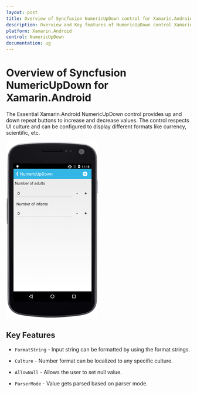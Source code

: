 ```yaml
---
layout: post
title: Overview of Syncfusion NumericUpDown control for Xamarin.Android
description: Overview and Key features of NumericUpDown control Xamarin.Android platform and explain about key features for xamarin android platform.
platform: Xamarin.Android
control: NumericUpDown
documentation: ug
---
```


# Overview of Syncfusion NumericUpDown for Xamarin.Android

The Essential Xamarin.Android NumericUpDown control provides up and down repeat buttons to increase and decrease values. The control respects UI culture and can be configured to display different formats like currency, scientific, etc.

![Xamarin.Android NumericUpDown Overview Image](images/overview.png)

## Key Features

* `FormatString` - Input string can be formatted by using the format strings.

* `Culture` - Number format can be localized to any specific culture.

* `AllowNull` - Allows the user to set null value.

* `ParserMode` - Value gets parsed based on parser mode.






